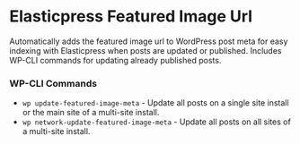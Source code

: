 # Elasticpress Featured Image Url
Automatically adds the featured image url to WordPress post meta for easy indexing with Elasticpress when posts are updated or published.  Includes WP-CLI commands for updating already published posts.

### WP-CLI Commands

- `wp update-featured-image-meta` - Update all posts on a single site install or the main site of a multi-site install.
- `wp network-update-featured-image-meta` - Update all posts on all sites of a multi-site install.
